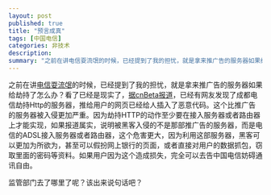 ```yaml
---
layout: post
published: true
title: "预言成真"
tags: [中国电信]
categories: 非技术    
description: 
summary: "之前在讲电信耍流氓的时候，已经提到了我的担忧，就是拿来推广告的服务器如果给劫持了怎么办？看了已经是现实了，据cnBeta报道，已经有网友发现了成都电信劫持Http的服务器，推给用户的网页已经给人插入了恶意代码。这个比推广告的服务器被入侵更加"
---
```

之前在讲[电信耍流氓][Link 1]的时候，已经提到了我的担忧，就是拿来推广告的服务器如果给劫持了怎么办？看了已经是现实了，[据cnBeta报道][cnBeta]，已经有网友发现了成都电信劫持Http的服务器，推给用户的网页已经给人插入了恶意代码。这个比推广告的服务器被入侵更加严重。因为劫持HTTP的动作至少要在接入服务器或者路由器上才能实现，如果报道属实，说明被黑客入侵的不是那部推广告的服务器，而是电信的ADSL接入服务器或者路由器，这个危害更大，因为利用这部服务器，黑客可以更加为所欲为，甚至可以假扮网上银行的页面，或者直接对用户的数据抓包，窃取里面的密码等资料。如果用户因为这个造成损失，完全可以去告中国电信妨碍通讯自由。  
  
监管部门去了哪里了呢？该出来说句话吧？


[Link 1]: http://blog.yypig.net/2006/08/blog-post_115617723900323597.html
[cnBeta]: http://www.cnbeta.com/article.php?sid=24657